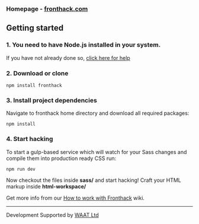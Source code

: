 ### Homepage - [fronthack.com](http://fronthack.com/)

## Getting started

### 1. You need to have Node.js installed in your system.

If you have not already done so, [click here for help](https://nodejs.org/en/download/package-manager/)


### 2. Download or clone

```
npm install fronthack
```


### 3. Install project dependencies

Navigate to fronthack home directory and download all required packages:
```
npm install
```


### 4. Start hacking

To start a gulp-based service which will watch for your Sass changes and compile them into production ready CSS run:

```
npm run dev
```
Now checkout the files inside **sass/** and start hacking! Craft your HTML markup inside **html-workspace/**

Get more info from our [How to work with Fronthack](https://github.com/frontcraft/fronthack/wiki/1.-How-to-work-with-Fronthack) wiki.

----------

Development Supported by [WAAT Ltd](http://waat.eu)
